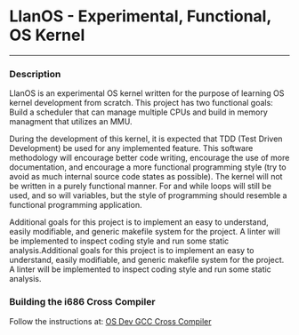 # LlanOS - Experimental, Functional, OS Kernel
---

### Description

LlanOS is an experimental OS kernel written for the purpose of learning OS kernel development from scratch. This project has two functional goals: Build a scheduler that can manage multiple CPUs and build in memory managment that utilizes an MMU. 

During the development of this kernel, it is expected that TDD (Test Driven Development) be used for any implemented feature. This software methodology will encourage better code writing, encourage the use of more documentation, and encourage a more functional programming style (try to avoid as much internal source code states as possible). The kernel will not be written in a purely functional manner. For and while loops will still be used, and so will variables, but the style of programming should resemble a functional programming application.

Additional goals for this project is to implement an easy to understand, easily modifiable, and generic makefile system for the project. A linter will be implemented to inspect coding style and run some static analysis.Additional goals for this project is to implement an easy to understand, easily modifiable, and generic makefile system for the project. A linter will be implemented to inspect coding style and run some static analysis.

### Building the i686 Cross Compiler

Follow the instructions at: [OS Dev GCC Cross Compiler](https://wiki.osdev.org/GCC_Cross-Compiler)

